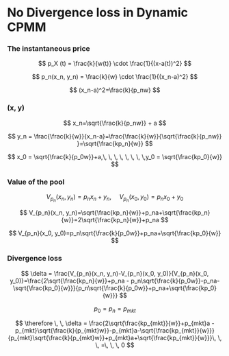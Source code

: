 # No Divergence loss in Dynamic CPMM

### The instantaneous price

$$
p_X (t) = \frac{k}{w(t)} \cdot \frac{1}{(x-a(t))^2}
$$

$$
p_n(x_n, y_n) = \frac{k}{w} \cdot \frac{1}{(x_n-a)^2}
$$

$$
(x_n-a)^2=\frac{k}{p_nw}
$$



### (x, y)

$$
x_n=\sqrt{\frac{k}{p_nw}} + a
$$

$$
y_n = \frac{\frac{k}{w}}{x_n-a}=\frac{\frac{k}{w}}{\sqrt{\frac{k}{p_nw}} }=\sqrt{\frac{kp_n}{w}}
$$

$$
x_0 = \sqrt{\frac{k}{p_0w}}+a,\, \, \, \, \, \, \, \,y_0 = \sqrt{\frac{kp_0}{w}}
$$



### Value of the pool

$$
V_{p_n}(x_n, y_n)=p_nx_n+y_n, \, \, \, \, \, \, \, \, V_{p_n}(x_0, y_0)=p_nx_0+y_0
$$

$$
V_{p_n}(x_n, y_n)=\sqrt{\frac{kp_n}{w}}+p_na+\sqrt{\frac{kp_n}{w}}=2\sqrt{\frac{kp_n}{w}}+p_na
$$

$$
V_{p_n}(x_0, y_0)=p_n\sqrt{\frac{k}{p_0w}}+p_na+\sqrt{\frac{kp_0}{w}}
$$



### Divergence loss

$$
\delta = \frac{V_{p_n}(x_n, y_n)-V_{p_n}(x_0, y_0)}{V_{p_n}(x_0, y_0)}=\frac{2\sqrt{\frac{kp_n}{w}}+p_na - p_n\sqrt{\frac{k}{p_0w}}-p_na-\sqrt{\frac{kp_0}{w}}}{p_n\sqrt{\frac{k}{p_0w}}+p_na+\sqrt{\frac{kp_0}{w}}}
$$

$$
p_0=p_n=p_{mkt}
$$

$$
\therefore \, \, \delta = \frac{2\sqrt{\frac{kp_{mkt}}{w}}+p_{mkt}a - p_{mkt}\sqrt{\frac{k}{p_{mkt}w}}-p_{mkt}a-\sqrt{\frac{kp_{mkt}}{w}}}{p_{mkt}\sqrt{\frac{k}{p_{mkt}w}}+p_{mkt}a+\sqrt{\frac{kp_{mkt}}{w}}}\, \, \,  =\, \, \,  0
$$

​
